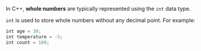 In C++, **whole numbers** are typically represented using the `int` data type.

`int` is used to store whole numbers without any decimal point. For example:

```cpp
int age = 30;
int temperature = -5;
int count = 100;
```
